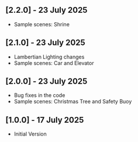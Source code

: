 ## [2.2.0] - 23 July 2025
 - Sample scenes: Shrine

## [2.1.0] - 23 July 2025
 - Lambertian Lighting changes
 - Sample scenes: Car and Elevator

## [2.0.0] - 23 July 2025
 - Bug fixes in the code
 - Sample scenes: Christmas Tree and Safety Buoy

## [1.0.0] - 17 July 2025
 - Initial Version